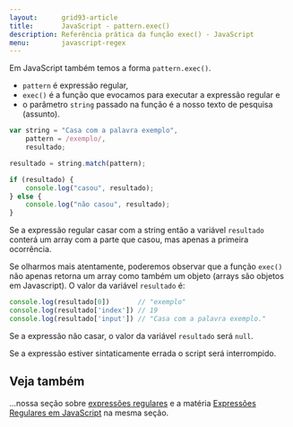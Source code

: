 ```yaml
---
layout:      grid93-article
title:       JavaScript - pattern.exec()
description: Referência prática da função exec() - JavaScript
menu:        javascript-regex
---
```


Em JavaScript também temos a forma `pattern.exec()`.

- `pattern` é expressão regular, 
- `exec()` é a função que evocamos para executar a expressão regular e
- o parâmetro `string` passado na função é a nosso texto de pesquisa (assunto).

```javascript
var string = "Casa com a palavra exemplo",
    pattern = /exemplo/,
    resultado;

resultado = string.match(pattern);

if (resultado) {
    console.log("casou", resultado);
} else {
    console.log("não casou", resultado);
}
```

Se a expressão regular casar com a string então a variável `resultado` conterá um array com a parte que casou, mas 
apenas a primeira ocorrência.

Se olharmos mais atentamente, poderemos observar que a função `exec()` não apenas retorna um array como também um objeto
(arrays são objetos em Javascript). O valor da variável `resultado` é:

```javascript
console.log(resultado[0])       // "exemplo"
console.log(resultado['index']) // 19
console.log(resultado['input']) // "Casa com a palavra exemplo."
```

Se a expressão não casar, o valor da variável `resultado` será `null`.

Se a expressão estiver sintaticamente errada o script será interrompido.



Veja também
---

...nossa seção sobre [expressões regulares](/regex/) e a matéria [Expressões Regulares em JavaScript](/regex/javascript-expressoes-regulares/)
na mesma seção.